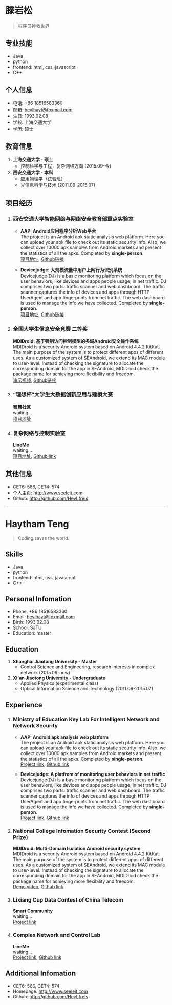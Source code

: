 # 滕岩松
> 程序员拯救世界

## 专业技能 
- Java   
- python  
- frontend: html, css, javascript  
- C++  

## 个人信息
- 电话: +86 18516583360
- 邮箱: hevlhayt@foxmail.com
- 生日: 1993.02.08
- 学校: 上海交通大学
- 学历: 硕士

## 教育信息
1. **上海交通大学 - 硕士**
    - 控制科学与工程，复杂网络方向 (2015.09-今) 
2. **西安交通大学 - 本科**
    - 应用物理学（试验班） 
    - 光信息科学与技术 (2011.09-2015.07)  

## 项目经历
1. ### 西安交通大学智能网络与网络安全教育部重点实验室
    - **AAP: Android应用程序分析Web平台**  
      The project is an Android apk static analysis web platform. Here you can upload your apk file to check out its static security info. Also, we collect over 10000 apk samples from Android markets and present the statistics of all the apks.  Completed by **single-person**.   
    [项目地址](http://aap.seeleit.com/), [Github链接](https://github.com/HevLfreis/AAP)

    - **Devicejudge: 大规模流量中用户上网行为识别系统**  
      Devicejudge(DJ) is a basic monitoring platform which focus on the user behaviors, like devices and apps people usage, in net traffic. DJ comprises two parts: traffic scanner and web dashboard. The traffic scanner captures the info of devices and apps through HTTP UserAgent and app fingerprints from net traffic. The web dashboard is used to manage the info we have collected. Completed by **single-person**.   
    [项目地址](http://dj.seeleit.com/), [Github链接](https://github.com/HevLfreis/Devicejudge)

2. ### 全国大学生信息安全竞赛 二等奖
    **MDIDroid: 基于强制访问控制模型的多域Android安全操作系统**  
    MDIDroid is a security Android system based on Android 4.4.2 KitKat. The main purpose of the system is to protect different apps of different uses. As a customized system of SEAndroid, we extend its MAC module to user-level. Instead of checking the signature to allocate the corresponding domain for the app in SEAndroid, MDIDroid check the package name for achieving more flexibility and freedom.  
    [演示视频](http://v.youku.com/v_show/id_XMTQ4MDkyNTg4OA==.html), [Github链接](https://github.com/HevLfreis/MDIDroid)

3. ### “理想杯”大学生大数据创新应用与建模大赛
    **智慧社区**  
    waiting...  
    [项目地址](http://ic.seeleit.com/)

4. ### 复杂网络与控制实验室
    **LineMe**  
    waiting...    
    [项目地址](), [Github link](https://github.com/HevLfreis/LineMe)


## 其他信息
- CET6: 566, CET4: 574
- 个人主页: <http://www.seeleit.com>
- Github: <http://github.com/HevLfreis>

***

# Haytham Teng
> Coding saves the world.

## Skills 
- Java   
- python  
- frontend: html, css, javascript  
- C++  



## Personal Infomation
- Phone: +86 18516583360
- Email: hevlhayt@foxmail.com
- Birth: 1993.02.08
- School: SJTU
- Education: master

## Education
1. **Shanghai Jiaotong University - Master**
	- Control Science and Engineering, research interests in complex network (2015.09-now)  
2. **Xi'an Jiaotong University - Undergraduate** 
	- Applied Physics (experimental class)  
	- Optical Information Science and Technology (2011.09-2015.07)  

## Experience
1. ### Ministry of Education Key Lab For Intelligent Network and Network Security
    - **AAP: Android apk analysis web platform**  
      The project is an Android apk static analysis web platform. Here you can upload your apk file to check out its static security info. Also, we collect over 10000 apk samples from Android markets and present the statistics of all the apks.  Completed by **single-person**.   
    [Project link](http://aap.seeleit.com/), [Github link](https://github.com/HevLfreis/AAP)

    - **Devicejudge: A platfrom of monitoring user behaviors in net traffic**
      Devicejudge(DJ) is a basic monitoring platform which focus on the user behaviors, like devices and apps people usage, in net traffic. DJ comprises two parts: traffic scanner and web dashboard. The traffic scanner captures the info of devices and apps through HTTP UserAgent and app fingerprints from net traffic. The web dashboard is used to manage the info we have collected. Completed by **single-person**.  
    [Project link](http://dj.seeleit.com/), [Github link](https://github.com/HevLfreis/Devicejudge)

2. ### National College Infomation Security Contest (Second Prize)
    **MDIDroid: Multi-Domain Isolation Android security system**  
    MDIDroid is a security Android system based on Android 4.4.2 KitKat. The main purpose of the system is to protect different apps of different uses. As a customized system of SEAndroid, we extend its MAC module to user-level. Instead of checking the signature to allocate the corresponding domain for the app in SEAndroid, MDIDroid check the package name for achieving more flexibility and freedom.  
    [Demo video](http://v.youku.com/v_show/id_XMTQ4MDkyNTg4OA==.html), [Github link](https://github.com/HevLfreis/MDIDroid)

3. ### Lixiang Cup Data Contest of China Telecom
    **Smart Community**  
    waiting...  
    [Project link](http://ic.seeleit.com/)

4. ### Complex Network and Control Lab
    **LineMe**  
    waiting...    
    [Project link](), [Github link](https://github.com/HevLfreis/LineMe)


## Additional Infomation
- CET6: 566, CET4: 574
- Homepage: <http://www.seeleit.com>
- Github: <http://github.com/HevLfreis>













